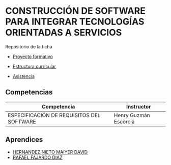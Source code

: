 # CONSTRUCCIÓN DE SOFTWARE PARA INTEGRAR TECNOLOGÍAS ORIENTADAS A SERVICIOS
Repositorio de la ficha

- [Proyecto formativo](portafolio_instructor/programa_de_formacion/proyecto_formativo/proyecto_formativo.pdf)
- [Estructura curricular](https://s3.us-west-2.amazonaws.com/secure.notion-static.com/076e7427-cc95-4482-8295-8c9fcf45f437/estructura_curricular.pdf?X-Amz-Algorithm=AWS4-HMAC-SHA256&X-Amz-Content-Sha256=UNSIGNED-PAYLOAD&X-Amz-Credential=AKIAT73L2G45EIPT3X45%2F20230313%2Fus-west-2%2Fs3%2Faws4_request&X-Amz-Date=20230313T010638Z&X-Amz-Expires=86400&X-Amz-Signature=899ac1204c5c80e90ac48712b93ad18c8cb1aefad154650c107529cf096567e7&X-Amz-SignedHeaders=host&response-content-disposition=filename%3D%22estructura_curricular.pdf%22&x-id=GetObject)

- [Asistencia](https://sena4-my.sharepoint.com/:x:/r/personal/guzmane_sena_edu_co/Documents/ADSO2698056/Asistencia.xlsx?d=w18a325ffc6c7487fab5e4a829e1d8cf3&csf=1&web=1&e=s9MC88)
## Competencias

| Competencia | Instructor |
| --- | --- |
| ESPECIFICACIÓN DE REQUISITOS DEL SOFTWARE | Henry Guzmán Escorcia |

## Aprendices

- [HERNANDEZ NIETO MAIYER DAVID](https://github.com/CarsOk/ADSO2698056/blob/8c70c158e0e87831594d8289282ebb9fb7685c71/hojas_vida/TI1041771410HERNANDEZMAIYER.md)
- [RAFAEL FAJARDO DIAZ](https://vscode.dev/github/Fajardorafael/ADSO2698056/blob/74a47245acfe9cd2c006402b04ac326253e4732e/hojas_vida/TI1044615061FAJARDORAFAEL.md)